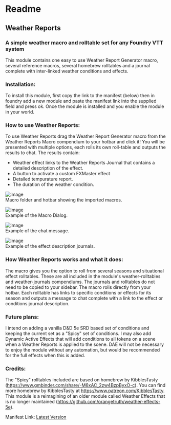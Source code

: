 # Readme
## Weather Reports
### A simple weather macro and rolltable set for any Foundry VTT system

This module contains one easy to use Weather Report Generator macro, several reference macros, several homebrew rolltables and a journal complete with inter-linked weather conditions and effects.

### Installation:
To install this module, first copy the link to the manifest (below) then in foundry add a new module and paste the manifest link into the supplied field and press ok. Once the module is installed and you enable the module in your world.

### How to use Weather Reports:
To use Weather Reports drag the Weather Report Generator macro from the Weather Reports Macro compendium to your hotbar and click it! You will be presented with multiple options, each rolls its own roll-table and outputs the results to chat. The results contain:
- Weather effect links to the Weather Reports Journal that contains a detailed description of the effect.
- A button to activate a custom FXMaster effect
- Detailed tempurature report.
- The duration of the weather condition.

![image](https://user-images.githubusercontent.com/75949480/197436842-8b6ef5f9-d966-4e21-904e-2b63b3f71fa6.png)<br>
Macro folder and hotbar showing the imported macros.

![image](https://user-images.githubusercontent.com/75949480/197436887-e983630f-bfd1-4134-915d-894c816d0568.png)<br>
Example of the Macro Dialog.

![image](https://user-images.githubusercontent.com/75949480/197436963-702d6898-4808-4b20-b423-4a1a741f9109.png)<br>
Example of the chat message.

![image](https://user-images.githubusercontent.com/75949480/197438052-417b3ed8-d9b7-40f6-bc2c-2f64f2fee76d.png)<br>
Example of the effect description journals.

### How Weather Reports works and what it does:
The macro gives you the option to roll from several seasons and situational effect rolltables. These are all included in the module's weather-rolltables and weather-journals compendiums. The journals and rolltables do not need to be copied to your sidebar. The macro rolls directly from your hotbar. Each rolltable has links to specific conditions or effects for its season and outputs a message to chat complete with a link to the effect or conditions journal description.

### Future plans:
I intend on adding a vanilla D&D 5e SRD based set of conditions and keeping the current set as a "Spicy" set of conditions. I may also add Dynamic Active Effects that will add conditions to all tokens on a scene when a Weather Reports is applied to the scene. DAE will not be necessary to enjoy the module without any automation, but would be recommended for the full effects when this is added.

### Credits:
The "Spicy" rolltables included are based on homebrew by KibblesTasty (https://www.gmbinder.com/share/-M6xAC_2zw4BzpByxO-c). You can find more homebrew by KibblesTasty at https://www.patreon.com/KibblesTasty. This module is a reimagining of an older module called Weather Effects that is no longer maintained (https://github.com/orangetruth/weather-effects-5e).

Manifest Link:
[Latest Version](https://github.com/paulcheeba/weather-reports/releases/latest/download/module.json)
